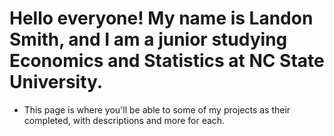 # Hello everyone! My name is Landon Smith, and I am a junior studying Economics and Statistics at NC State University. 
* This page is where you'll be able to some of my projects as their completed, with descriptions and more for each. 

